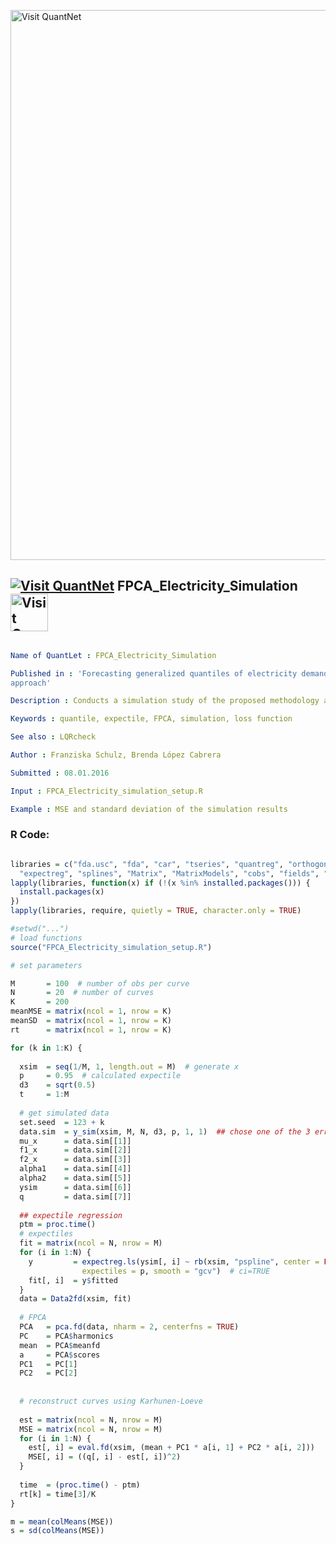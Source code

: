 
[<img src="https://github.com/QuantLet/Styleguide-and-FAQ/blob/master/pictures/banner.png" width="880" alt="Visit QuantNet">](http://quantlet.de/index.php?p=info)

## [<img src="https://github.com/QuantLet/Styleguide-and-Validation-procedure/blob/master/pictures/qloqo.png" alt="Visit QuantNet">](http://quantlet.de/) **FPCA_Electricity_Simulation** [<img src="https://github.com/QuantLet/Styleguide-and-Validation-procedure/blob/master/pictures/QN2.png" width="60" alt="Visit QuantNet 2.0">](http://quantlet.de/d3/ia)

```yaml

Name of QuantLet : FPCA_Electricity_Simulation

Published in : 'Forecasting generalized quantiles of electricity demand: A functional data
approach'

Description : Conducts a simulation study of the proposed methodology and computes the MSE

Keywords : quantile, expectile, FPCA, simulation, loss function

See also : LQRcheck

Author : Franziska Schulz, Brenda López Cabrera

Submitted : 08.01.2016

Input : FPCA_Electricity_simulation_setup.R

Example : MSE and standard deviation of the simulation results

```


### R Code:
```r

libraries = c("fda.usc", "fda", "car", "tseries", "quantreg", "orthogonalsplinebasis", 
  "expectreg", "splines", "Matrix", "MatrixModels", "cobs", "fields", "vars", "dse")
lapply(libraries, function(x) if (!(x %in% installed.packages())) {
  install.packages(x)
})
lapply(libraries, require, quietly = TRUE, character.only = TRUE)

#setwd("...")
# load functions
source("FPCA_Electricity_simulation_setup.R")

# set parameters

M       = 100  # number of obs per curve
N       = 20  # number of curves
K       = 200
meanMSE = matrix(ncol = 1, nrow = K)
meanSD  = matrix(ncol = 1, nrow = K)
rt      = matrix(ncol = 1, nrow = K)

for (k in 1:K) {
  
  xsim  = seq(1/M, 1, length.out = M)  # generate x
  p     = 0.95  # calculated expectile
  d3    = sqrt(0.5)
  t     = 1:M
  
  # get simulated data
  set.seed  = 123 + k
  data.sim  = y_sim(xsim, M, N, d3, p, 1, 1)  ## chose one of the 3 error distributions and eiter independent (1) or autocorrelated (2) residuals
  mu_x      = data.sim[[1]]
  f1_x      = data.sim[[2]]
  f2_x      = data.sim[[3]]
  alpha1    = data.sim[[4]]
  alpha2    = data.sim[[5]]
  ysim      = data.sim[[6]]
  q         = data.sim[[7]]
  
  ## expectile regression
  ptm = proc.time()
  # expectiles
  fit = matrix(ncol = N, nrow = M)
  for (i in 1:N) {
    y         = expectreg.ls(ysim[, i] ~ rb(xsim, "pspline", center = FALSE), estimate = "laws", 
                expectiles = p, smooth = "gcv")  # ci=TRUE
    fit[, i]  = y$fitted
  }
  data = Data2fd(xsim, fit)
  
  # FPCA
  PCA   = pca.fd(data, nharm = 2, centerfns = TRUE)
  PC    = PCA$harmonics
  mean  = PCA$meanfd
  a     = PCA$scores
  PC1   = PC[1]
  PC2   = PC[2]
  
  
  # reconstruct curves using Karhunen-Loeve
  
  est = matrix(ncol = N, nrow = M)
  MSE = matrix(ncol = N, nrow = M)
  for (i in 1:N) {
    est[, i] = eval.fd(xsim, (mean + PC1 * a[i, 1] + PC2 * a[i, 2]))
    MSE[, i] = ((q[, i] - est[, i])^2)
  }
  
  time  = (proc.time() - ptm)
  rt[k] = time[3]/K
}

m = mean(colMeans(MSE))
s = sd(colMeans(MSE)) 
```
